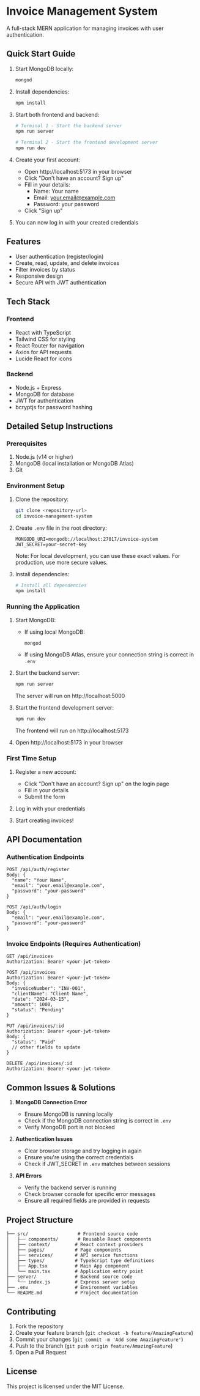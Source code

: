 # Invoice Management System

A full-stack MERN application for managing invoices with user authentication.

## Quick Start Guide

1. Start MongoDB locally:
   ```bash
   mongod
   ```

2. Install dependencies:
   ```bash
   npm install
   ```

3. Start both frontend and backend:
   ```bash
   # Terminal 1 - Start the backend server
   npm run server

   # Terminal 2 - Start the frontend development server
   npm run dev
   ```

4. Create your first account:
   - Open http://localhost:5173 in your browser
   - Click "Don't have an account? Sign up"
   - Fill in your details:
     - Name: Your name
     - Email: your.email@example.com
     - Password: your password
   - Click "Sign up"

5. You can now log in with your created credentials

## Features

- User authentication (register/login)
- Create, read, update, and delete invoices
- Filter invoices by status
- Responsive design
- Secure API with JWT authentication

## Tech Stack

### Frontend
- React with TypeScript
- Tailwind CSS for styling
- React Router for navigation
- Axios for API requests
- Lucide React for icons

### Backend
- Node.js + Express
- MongoDB for database
- JWT for authentication
- bcryptjs for password hashing

## Detailed Setup Instructions

### Prerequisites
1. Node.js (v14 or higher)
2. MongoDB (local installation or MongoDB Atlas)
3. Git

### Environment Setup

1. Clone the repository:
   ```bash
   git clone <repository-url>
   cd invoice-management-system
   ```

2. Create `.env` file in the root directory:
   ```
   MONGODB_URI=mongodb://localhost:27017/invoice-system
   JWT_SECRET=your-secret-key
   ```

   Note: For local development, you can use these exact values. For production, use more secure values.

3. Install dependencies:
   ```bash
   # Install all dependencies
   npm install
   ```

### Running the Application

1. Start MongoDB:
   - If using local MongoDB:
     ```bash
     mongod
     ```
   - If using MongoDB Atlas, ensure your connection string is correct in `.env`

2. Start the backend server:
   ```bash
   npm run server
   ```
   The server will run on http://localhost:5000

3. Start the frontend development server:
   ```bash
   npm run dev
   ```
   The frontend will run on http://localhost:5173

4. Open http://localhost:5173 in your browser

### First Time Setup

1. Register a new account:
   - Click "Don't have an account? Sign up" on the login page
   - Fill in your details
   - Submit the form

2. Log in with your credentials

3. Start creating invoices!

## API Documentation

### Authentication Endpoints

```
POST /api/auth/register
Body: {
  "name": "Your Name",
  "email": "your.email@example.com",
  "password": "your-password"
}

POST /api/auth/login
Body: {
  "email": "your.email@example.com",
  "password": "your-password"
}
```

### Invoice Endpoints (Requires Authentication)

```
GET /api/invoices
Authorization: Bearer <your-jwt-token>

POST /api/invoices
Authorization: Bearer <your-jwt-token>
Body: {
  "invoiceNumber": "INV-001",
  "clientName": "Client Name",
  "date": "2024-03-15",
  "amount": 1000,
  "status": "Pending"
}

PUT /api/invoices/:id
Authorization: Bearer <your-jwt-token>
Body: {
  "status": "Paid"
  // other fields to update
}

DELETE /api/invoices/:id
Authorization: Bearer <your-jwt-token>
```

## Common Issues & Solutions

1. **MongoDB Connection Error**
   - Ensure MongoDB is running locally
   - Check if the MongoDB connection string is correct in `.env`
   - Verify MongoDB port is not blocked

2. **Authentication Issues**
   - Clear browser storage and try logging in again
   - Ensure you're using the correct credentials
   - Check if JWT_SECRET in `.env` matches between sessions

3. **API Errors**
   - Verify the backend server is running
   - Check browser console for specific error messages
   - Ensure all required fields are provided in requests

## Project Structure

```
├── src/                  # Frontend source code
│   ├── components/       # Reusable React components
│   ├── context/         # React context providers
│   ├── pages/           # Page components
│   ├── services/        # API service functions
│   ├── types/           # TypeScript type definitions
│   ├── App.tsx          # Main App component
│   └── main.tsx         # Application entry point
├── server/              # Backend source code
│   └── index.js         # Express server setup
├── .env                 # Environment variables
└── README.md            # Project documentation
```

## Contributing

1. Fork the repository
2. Create your feature branch (`git checkout -b feature/AmazingFeature`)
3. Commit your changes (`git commit -m 'Add some AmazingFeature'`)
4. Push to the branch (`git push origin feature/AmazingFeature`)
5. Open a Pull Request

## License

This project is licensed under the MIT License.